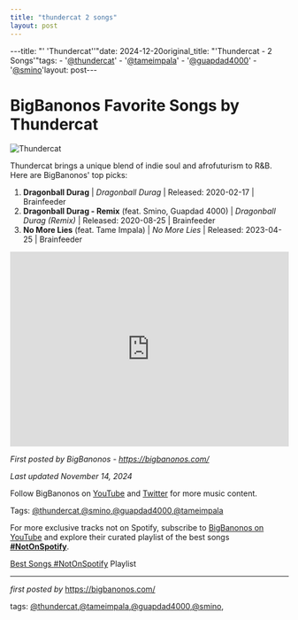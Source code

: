 ```yaml
---
title: "thundercat 2 songs"
layout: post
---
```

---title: "' 'Thundercat''"date: 2024-12-20original_title: "'Thundercat - 2 Songs'"tags:  - '[@thundercat](/tags/thundercat/)'  - '[@tameimpala](/tags/tameimpala/)'  - '[@guapdad4000](/tags/guapdad4000/)'  - '[@smino](/tags/smino/)'layout: post---<h1>BigBanonos Favorite Songs by Thundercat</h1><img src="https://media.pitchfork.com/photos/60beeb183bf3890797f2357a/1:1/w_1769,h_1769,c_limit/thundercat.jpg" alt="Thundercat"> <p>Thundercat brings a unique blend of indie soul and afrofuturism to R&B. Here are BigBanonos' top picks:</p> <ol> <li><strong>Dragonball Durag</strong> | <em>Dragonball Durag</em> | Released: 2020-02-17 | Brainfeeder</li> <li><strong>Dragonball Durag - Remix</strong> (feat. Smino, Guapdad 4000) | <em>Dragonball Durag (Remix)</em> | Released: 2020-08-25 | Brainfeeder</li> <li><strong>No More Lies</strong> (feat. Tame Impala) | <em>No More Lies</em> | Released: 2023-04-25 | Brainfeeder</li></ol> <div> <iframe src="https://open.spotify.com/embed/playlist/0YpxZZWxUpqXPIebcD70e3?utm_source=generator" width="100%" height="352" frameborder="0" allowfullscreen="" allow="autoplay; clipboard-write; encrypted-media; fullscreen; picture-in-picture" loading="lazy"></iframe></div> <p><em>First posted by BigBanonos - <a href="https://bigbanonos.com/">https://bigbanonos.com/</a></em></p><p><em>Last updated November 14, 2024</em></p><p>Follow BigBanonos on <a href="https://www.youtube.com/[@BigBanonos](/tags/BigBanonos/)">YouTube</a> and <a href="https://x.com/bigbanonos">Twitter</a> for more music content.</p><p>Tags: [@thundercat](/tags/thundercat/),[@smino](/tags/smino/),[@guapdad4000](/tags/guapdad4000/),[@tameimpala](/tags/tameimpala/)</p><!--Subscribe and Playlist Links--><div>    <p>For more exclusive tracks not on Spotify, subscribe to <a href="https://www.youtube.com/[@BigBanonos](/tags/BigBanonos/)" target="_blank">BigBanonos on YouTube</a> and explore their curated playlist of the best songs <strong>[#NotOnSpotify](/tags/NotOnSpotify/)</strong>.</p>    <p><a href="https://www.youtube.com/playlist?list=PLtuNtuTatqI0kFahUCbtbfenC_ET5O_tr" target="_blank">Best Songs [#NotOnSpotify](/tags/NotOnSpotify/) Playlist<br /></a></p></div><hr /><p><em>first posted by</em> <a href="https://bigbanonos.com/" rel="noopener" target="_new">https://bigbanonos.com/</a></p><p>tags: [@thundercat](/tags/thundercat/),[@tameimpala](/tags/tameimpala/),[@guapdad4000](/tags/guapdad4000/),[@smino](/tags/smino/),</p>